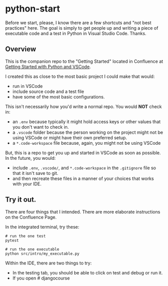 # python-start

Before we start, please, I know there are a few shortcuts and "not best practices" here.  The goal is 
simply to get people up and writing a piece of executable code and a test in Python in Visual Studio
Code.  Thanks.

## Overview

This is the companion repo to the "Getting Started" located in Confluence at
[Getting Started with Python and VSCode](https://mypizza.atlassian.net/wiki/spaces/IP1/pages/5501878367/Getting+Started+with+Python+and+VSCode).

I created this as close to the most basic project I could make that would:
* run in VSCode
* include source code and a test file
* have some of the most basic configurations.

This isn't necessarily how you'd write a normal repo. You would __NOT__ check in:
* an `.env` because typically it might hold access keys or other values that you don't want to check in.
* a `.vscode` folder because the person working on the project might not be using VSCode or might have their
  own preferred setup.
* a `*.code-workspace` file because, again, you might not be using VSCode

But, this is a repo to get you up and started in VSCode as soon as possible. In the future, you would:
* include `.env`, `.vscode/`, and `*.code-workspace` in the `.gitignore` file so that it isn't save to git.
* and then recreate these files in a manner of your choices that works with your IDE.

## Try it out.

There are four things that I intended. There are more elaborate instructions on the Confluence Page.

In the integrated terminal, try these:
```
# run the one test
pytest

# run the one executable
python src/intro/my_executable.py
```

Within the IDE, there are two things to try:

* In the testing tab, you should be able to click on test and debug or run it.
* If you open # djangocourse
